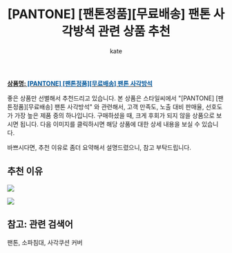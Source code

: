 ﻿---
layout: post
title:  "[PANTONE] [팬톤정품][무료배송] 팬톤 사각방석 관련 상품 추천"
author: kate
categories: [ 가구/인테리어 ]
tags: [팬톤, 소파침대, 사각쿠션 커버]
image: https://www.stylec.co.kr/data/item/1614153305/thumb-7J206647KeA9_500x500.jpg 
description: "스타일씨에서 [PANTONE] [팬톤정품][무료배송] 팬톤 사각방석 관련 상품으로 가장 고객 선호도가 높은 제품 중 하나입니다."
---

<a href="https://www.stylec.co.kr/shop/item.php?it_id=1614153305&cid=2373320707"><b>상품명: <font color='#01579B'>[PANTONE] [팬톤정품][무료배송] 팬톤 사각방석</font></b></a>

좋은 상품만 선별해서 추천드리고 있습니다.
본 상품은 스타일씨에서 "[PANTONE] [팬톤정품][무료배송] 팬톤 사각방석" 와 관련해서, 고객 만족도, 노출 대비 판매율, 선호도가 가장 높은 제품 중의 하나입니다.
구매하셨을 때, 크게 후회가 되지 않을 상품으로 보시면 됩니다. 
다음 이미지를 클릭하시면 해당 상품에 대한 상세 내용을 보실 수 있습니다.

바쁘시다면, 추천 이유로 좀더 요약해서 설명드렸으니, 참고 부탁드립니다.

## 추천 이유 

<a href="https://www.stylec.co.kr/data/item/1614153305/thumb-111_500x500.jpg"><img src="https://stylec.co.kr/data/editor/2102/2949861915_1614153342.175.jpg"></a> 

<img src="https://www.stylec.co.kr/data/editor/2010/2949861915_1603344724.3114.png">

## 참고: 관련 검색어    
팬톤, 소파침대, 사각쿠션 커버